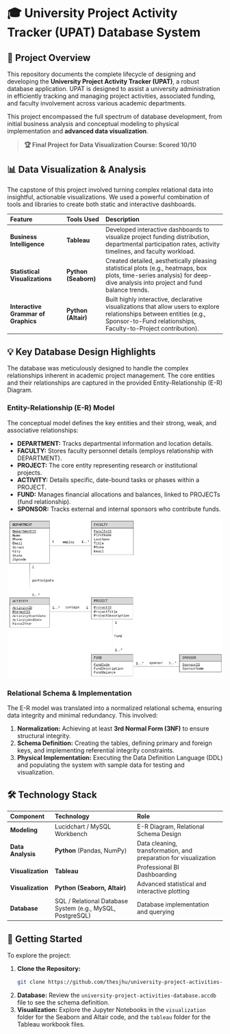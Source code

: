 # 🎓 University Project Activity Tracker (UPAT) Database System

## 🌟 Project Overview

This repository documents the complete lifecycle of designing and developing the **University Project Activity Tracker (UPAT)**, a robust database application. UPAT is designed to assist a university administration in efficiently tracking and managing project activities, associated funding, and faculty involvement across various academic departments.

This project encompassed the full spectrum of database development, from initial business analysis and conceptual modeling to physical implementation and **advanced data visualization**.

> **🏆 Final Project for Data Visualization Course: Scored 10/10**

## 📊 Data Visualization & Analysis

The capstone of this project involved turning complex relational data into insightful, actionable visualizations. We used a powerful combination of tools and libraries to create both static and interactive dashboards.

| Feature | Tools Used | Description |
| :--- | :--- | :--- |
| **Business Intelligence** | **Tableau** | Developed interactive dashboards to visualize project funding distribution, departmental participation rates, activity timelines, and faculty workload. |
| **Statistical Visualizations** | **Python (Seaborn)** | Created detailed, aesthetically pleasing statistical plots (e.g., heatmaps, box plots, time-series analysis) for deep-dive analysis into project and fund balance trends. |
| **Interactive Grammar of Graphics** | **Python (Altair)** | Built highly interactive, declarative visualizations that allow users to explore relationships between entities (e.g., Sponsor-to-Fund relationships, Faculty-to-Project contribution). |

## 💡 Key Database Design Highlights

The database was meticulously designed to handle the complex relationships inherent in academic project management. The core entities and their relationships are captured in the provided Entity-Relationship (E-R) Diagram.

### Entity-Relationship (E-R) Model

The conceptual model defines the key entities and their strong, weak, and associative relationships:

  * **DEPARTMENT:** Tracks departmental information and location details.
  * **FACULTY:** Stores faculty personnel details (employs relationship with DEPARTMENT).
  * **PROJECT:** The core entity representing research or institutional projects.
  * **ACTIVITY:** Details specific, date-bound tasks or phases within a PROJECT.
  * **FUND:** Manages financial allocations and balances, linked to PROJECTs (fund relationship).
  * **SPONSOR:** Tracks external and internal sponsors who contribute funds.

![screenshot1](screenshot1.png)

### Relational Schema & Implementation

The E-R model was translated into a normalized relational schema, ensuring data integrity and minimal redundancy. This involved:

1.  **Normalization:** Achieving at least **3rd Normal Form (3NF)** to ensure structural integrity.
2.  **Schema Definition:** Creating the tables, defining primary and foreign keys, and implementing referential integrity constraints.
3.  **Physical Implementation:** Executing the Data Definition Language (DDL) and populating the system with sample data for testing and visualization.

## 🛠️ Technology Stack

| Component | Technology | Role |
| :--- | :--- | :--- |
| **Modeling** | Lucidchart / MySQL Workbench | E-R Diagram, Relational Schema Design |
| **Data Analysis** | **Python** (Pandas, NumPy) | Data cleaning, transformation, and preparation for visualization |
| **Visualization** | **Tableau** | Professional BI Dashboarding |
| **Visualization** | **Python (Seaborn, Altair)** | Advanced statistical and interactive plotting |
| **Database** | SQL / Relational Database System (e.g., MySQL, PostgreSQL) | Database implementation and querying |

## 🚀 Getting Started

To explore the project:

1.  **Clone the Repository:**
    ```bash
    git clone https://github.com/thesjhu/university-project-activities-database-application
    ```
2.  **Database:** Review the `university-project-activities-database.accdb` file to see the schema definition.
3.  **Visualization:** Explore the Jupyter Notebooks in the `visualization` folder for the Seaborn and Altair code, and the `tableau` folder for the Tableau workbook files.
